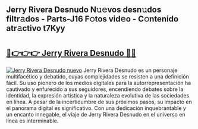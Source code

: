 ## Jerry Rivera Desnudo N𝚞𝚎vos desn𝚞dos filtr𝚊dos - Parts-J16 F𝚘tos vid𝚎o - C𝚘ntenido atr𝚊ctivo t7Kyy

# <h2><a href="http://mb1b9l.tromn.icu/?c=Jerry+Rivera+Desnudo">🔗👉👉👉 Jerry Rivera Desnudo 🔗🔗</a></h2>

[![Jerry Rivera Desnudo nuevo](https://i.imgur.com/pEAQMta.gif)](http://mb1b9l.tromn.icu/?c=Jerry+Rivera+Desnudo)
Jerry Rivera Desnudo es un personaje multifacético y debatido, cuyas complejidades se resisten a una definición fácil.  Su uso pionero de los medios digitales para la autorrepresentación ha cautivado y enfurecido a sus seguidores, encendiendo debates sobre la identidad, la expresión artística y la naturaleza evolutiva de las sociedades en línea. A pesar de la incertidumbre de sus próximos pasos, su impacto en el panorama digital es significativo. Con una dedicación inquebrantable y un encanto innegable, el viaje de Jerry Rivera Desnudo en el universo en línea es interminable.
